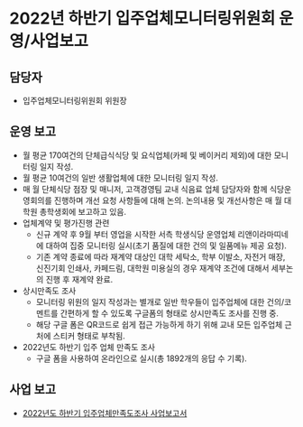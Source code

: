 2022년 하반기 입주업체모니터링위원회 운영/사업보고
===


## 담당자
- 입주업체모니터링위원회 위원장

## 운영 보고
- 월 평균 170여건의 단체급식식당 및 요식업체(카페 및 베이커리 제외)에 대한 모니터링 일지 작성.
- 월 평균 10여건의 일반 생활업체에 대한 모니터링 일지 작성.
- 매 월 단체식당 점장 및 매니저, 고객경영팀 교내 식음료 업체 담당자와 함께 식당운영회의를 진행하며 개선 요청 사항들에 대해 논의. 논의내용 및 개선사항은 매 월 대학원 총학생회에 보고하고 있음.
- 업체계약 및 평가진행 관련
  - 신규 계약 후 9월 부터 영업을 시작한 서측 학생식당 운영업체 리앤이라마띠네에 대하여 집중 모니터링 실시(초기 품질에 대한 건의 및 일품메뉴 제공 요청).
  - 기존 계약 종료에 따라 재계약 대상인 대학 세탁소, 학부 이발소, 자전거 매장, 신진기회 인쇄사, 카페드림, 대학원 미용실의 경우 재계약 조건에 대해서 세부논의 진행 후 재계약 완료.
- 상시만족도 조사
  - 모니터링 위원의 일지 작성과는 별개로 일반 학우들이 입주업체에 대한 건의/코멘트를 간편하게 할 수 있도록 구글폼의 형태로 상시만족도 조사를 진행 중.
  - 해당 구글 폼은 QR코드로 쉽게 접근 가능하게 하기 위해 교내 모든 입주업체 근처에 스티커 형태로 부착됨.
- 2022년도 하반기 입주 업체 만족도 조사
  - 구글 폼을 사용하여 온라인으로 실시(총 1892개의 응답 수 기록).

## 사업 보고
- [2022년도 하반기 입주업체만족도조사 사업보고서](입주업체모니터링위원회-2022년-하반기-입주업체만족도조사-사업보고서.md)
